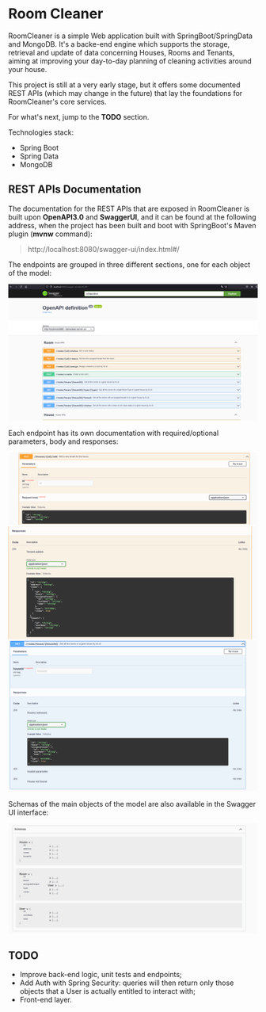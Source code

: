# Room Cleaner

RoomCleaner is a simple Web application built with SpringBoot/SpringData and MongoDB.
It's a backe-end engine which supports the storage, retrieval and update of data concerning Houses, Rooms and Tenants,
aiming at improving your day-to-day planning of cleaning activities around your house.

This project is still at a very early stage, but it offers some documented REST APIs (which may change in the future) that lay the foundations for RoomCleaner's core services.

For what's next, jump to the **TODO** section.

Technologies stack:
- Spring Boot
- Spring Data
- MongoDB

## REST APIs Documentation

The documentation for the REST APIs that are exposed in RoomCleaner is built upon **OpenAPI3.0** and **SwaggerUI**, and it can be found at the following address, when the project has been built and boot with SpringBoot's Maven plugin (**mvnw** command):

> http://localhost:8080/swagger-ui/index.html#/

The endpoints are grouped in three different sections, one for each object of the model:

![](web/doc/swaggerui.png)

Each endpoint has its own documentation with required/optional parameters, body and responses:

![](web/doc/newtenanthouse.png)
![](web/doc/responses.png)
![](web/doc/getroomsinhouse.png)

Schemas of the main objects of the model are also available in the Swagger UI interface:

![](web/doc/schemas.png)

## TODO

- Improve back-end logic, unit tests and endpoints;
- Add Auth with Spring Security: queries will then return only those objects that a User is actually entitled to interact with;
- Front-end layer.


